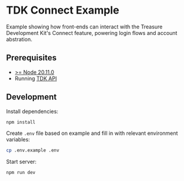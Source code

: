 # TDK Connect Example

Example showing how front-ends can interact with the Treasure Development Kit's Connect feature, powering login flows and account abstration.

## Prerequisites

- [>= Node 20.11.0](https://nodejs.org/en)
- Running [TDK API](../../apps/api)

## Development

Install dependencies:

```bash
npm install
```

Create `.env` file based on example and fill in with relevant environment variables:

```bash
cp .env.example .env
```

Start server:

```bash
npm run dev
```
